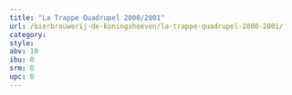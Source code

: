 ```yaml
---
title: "La Trappe Quadrupel 2000/2001"
url: /bierbrouwerij-de-koningshoeven/la-trappe-quadrupel-2000-2001/
category: 
style: 
abv: 10
ibu: 0
srm: 0
upc: 0
---
```


